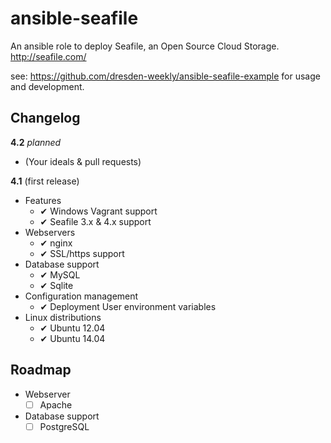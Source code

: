 ansible-seafile
====================

An ansible role to deploy Seafile, an Open Source Cloud Storage. http://seafile.com/

see: https://github.com/dresden-weekly/ansible-seafile-example for usage and development.

Changelog
---------

**4.2** *planned*

* (Your ideals & pull requests)

**4.1** (first release)

* Features
  * ✔ Windows Vagrant support
  * ✔ Seafile 3.x & 4.x support
* Webservers
  * ✔ nginx
  * ✔ SSL/https support
* Database support
  * ✔ MySQL
  * ✔ Sqlite
* Configuration management
  * ✔ Deployment User environment variables
* Linux distributions
  * ✔ Ubuntu 12.04
  * ✔ Ubuntu 14.04

Roadmap
-------

* Webserver
  * ☐ Apache
* Database support
  * ☐ PostgreSQL
